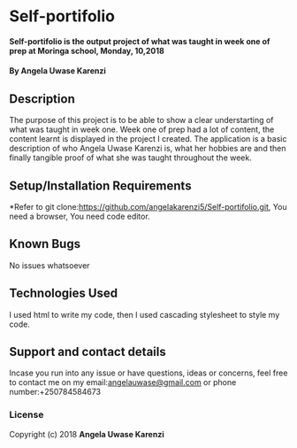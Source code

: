 # Self-portifolio
#### Self-portifolio is the output project of what was taught in week one of prep at Moringa school, Monday, 10,2018
#### By Angela Uwase Karenzi
## Description
The purpose of this project is to be able to show a clear understarting of what was taught in week one. Week one of prep had a lot of content, the content learnt is displayed in the project I created. The application is a basic description of who Angela Uwase Karenzi is, what her hobbies are and then finally tangible proof of what she was taught throughout the week.
## Setup/Installation Requirements
*Refer to git clone:https://github.com/angelakarenzi5/Self-portifolio.git,
You need a browser,
You need code editor.
## Known Bugs
No issues whatsoever 
## Technologies Used
I used html to write my code, then I used cascading stylesheet to style my code.
## Support and contact details
Incase you run into any issue or have questions, ideas or concerns, feel free to contact me on my email:angelauwase@gmail.com or phone number:+250784584673
### License
Copyright (c) 2018 **Angela Uwase Karenzi**
